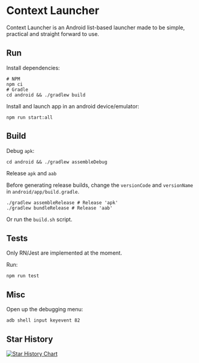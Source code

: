 # Context Launcher

Context Launcher is an Android list-based launcher made to be simple, practical and straight forward to use.

## Run

Install dependencies:

```shell
# NPM
npm ci
# Gradle
cd android && ./gradlew build
```

Install and launch app in an android device/emulator:

```shell
npm run start:all
```

## Build

Debug `apk`:

```shell
cd android && ./gradlew assembleDebug
```

Release `apk` and `aab`

Before generating release builds, change the `versionCode` and `versionName` in `android/app/build.gradle`.

```shell
./gradlew assembleRelease # Release 'apk'
./gradlew bundleRelease # Release 'aab'
```

Or run the `build.sh` script.

## Tests

Only RN/Jest are implemented at the moment.

Run:

```shell
npm run test
```

## Misc

Open up the debugging menu:

```shell
adb shell input keyevent 82
```

## Star History

[![Star History Chart](https://api.star-history.com/svg?repos=razinj/context_launcher&type=Date)](https://star-history.com/#razinj/context_launcher&Date)
